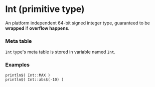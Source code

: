 # Int (primitive type)

An platform independent 64-bit signed integer type, guaranteed to be **wrapped** if **overflow happens**.

### Meta table
`Int` type's meta table is stored in variable named `Int`.

### Examples
```diatom
println$( Int::MAX )
println$( Int::abs$(-10) )
```

